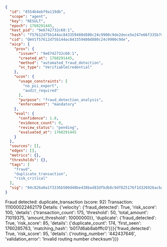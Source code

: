 ```json
{
  "id": "8554b4ebf9a119db",
  "scope": "agent",
  "key": "RESULT",
  "epoch": 1760291445,
  "host_pid": "9e6742732c60:1",
  "hash": "f57612d75b144ac843359480d880c24c9900c9de2dece5e247e66f335b74c662",
  "cid": "QmV1f57612d75b144ac843359480d880c24c9900c9de",
  "aicp": {
    "prov": {
      "issuer": "9e6742732c60:1",
      "created_at": 1760291445,
      "method": "automated_fraud_detection",
      "vc_type": "VerifiableCredential"
    },
    "ucon": {
      "usage_constraints": [
        "no_pii_export",
        "audit_required"
      ],
      "purpose": "fraud_detection_analysis",
      "enforcement": "mandatory"
    },
    "eval": {
      "confidence": 1.0,
      "evidence_count": 0,
      "review_status": "pending",
      "evaluated_at": 1760291445
    }
  },
  "sources": [],
  "edges": [],
  "metrics": {},
  "thresholds": {},
  "tags": [
    "fraud",
    "duplicate_transaction",
    "risk_critical"
  ],
  "sig": "04c826a0a1f3336b500d48be438bad83dfbdb8c9df825176f1d326926acba054"
}
```

Fraud detected: duplicate_transaction (score: 92)
Transaction: 111000022462179
Details: {'velocity': {'fraud_detected': True, 'risk_score': 100, 'details': {'transaction_count': 175, 'threshold': 50, 'total_amount': 71019375, 'amount_threshold': 10000000}}, 'duplicate': {'fraud_detected': True, 'risk_score': 85, 'details': {'duplicate_count': 174, 'first_seen': 1760285763, 'matching_hash': 'b017d6ab8abfffc0'}}}{'fraud_detected': True, 'risk_score': 95, 'details': {'routing_number': '442437646', 'validation_error': 'Invalid routing number checksum'}}}